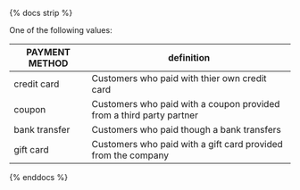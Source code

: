 {% docs strip %}
	
One of the following values: 

| PAYMENT METHOD | definition                                                             |
|----------------|------------------------------------------------------------------------|
| credit card    | Customers who paid with thier own credit card                          |
| coupon         | Customers who paid with a coupon provided from a third party partner   |
| bank transfer  | Customers who paid though a bank transfers                             |
| gift card      | Customers who paid with a gift card provided from the company          |


   
{% enddocs %}